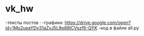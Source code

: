 # vk_hw
-тексты постов : 
-графики: https://drive.google.com/open?id=1Ms2ueaYDv31aZvJ5L9p88lCVszf6-QYK
-код в файле all.py
